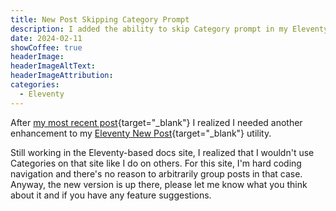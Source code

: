 ```yaml
---
title: New Post Skipping Category Prompt
description: I added the ability to skip Category prompt in my Eleventy New Post utility.
date: 2024-02-11
showCoffee: true
headerImage: 
headerImageAltText: 
headerImageAttribution: 
categories:
  - Eleventy
---
```


After [my most recent post](/posts/2024/added-folder-selection-new-post/){target="_blank"} I realized I needed another enhancement to my [Eleventy New Post](https://github.com/johnwargo/eleventy-new-post){target="_blank"} utility.

Still working in the Eleventy-based docs site, I realized that I wouldn't use Categories on that site like I do on others. For this site, I'm hard coding navigation and there's no reason to arbitrarily group posts in that case. Anyway, the new version is up there, please let me know what you think about it and if you have any feature suggestions.

